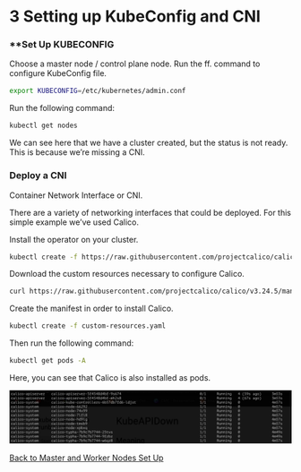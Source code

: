 # 3 Setting up KubeConfig and CNI

### ****Set Up KUBECONFIG**

Choose a master node / control plane node. Run the ff. command to configure KubeConfig file.

```bash
export KUBECONFIG=/etc/kubernetes/admin.conf
```

Run the following command:

```bash
kubectl get nodes
```

We can see here that we have a cluster created, but the status is not ready. This is because we’re missing a CNI.

### Deploy a CNI

Container Network Interface or CNI.

There are a variety of networking interfaces that could be deployed. For this simple example we’ve used Calico.

Install the operator on your cluster.

```bash
kubectl create -f https://raw.githubusercontent.com/projectcalico/calico/v3.24.5/manifests/tigera-operator.yaml
```

Download the custom resources necessary to configure Calico.

```bash
curl https://raw.githubusercontent.com/projectcalico/calico/v3.24.5/manifests/custom-resources.yaml -O
```

Create the manifest in order to install Calico.

```bash
kubectl create -f custom-resources.yaml
```

Then run the following command:

```bash
kubectl get pods -A
```

Here, you can see that Calico is also installed as pods.

![Untitled](/Node%20Setup/Method%202%20-%20Bare%20Metal%20Setup%20with%20KeepAlived%20%26%20HAProxy/images/3%20Setting%20up%20K8s.png)

[Back to Master and Worker Nodes Set Up](/Node%20Setup/Method%202%20-%20Bare%20Metal%20Setup%20with%20KeepAlived%20%26%20HAProxy/2%20Master%20and%20Worker%20Node%20setup.md)